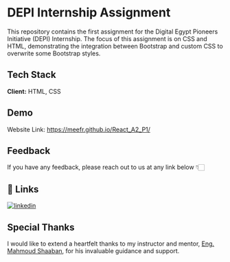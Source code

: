 
# DEPI Internship Assignment

This repository contains the first assignment for the Digital Egypt Pioneers Initiative (DEPI) Internship. The focus of this assignment is on CSS and HTML, demonstrating the integration between Bootstrap and custom CSS to overwrite some Bootstrap styles.


## Tech Stack

**Client:** HTML, CSS



## Demo

Website Link: https://meefr.github.io/React_A2_P1/

## Feedback

If you have any feedback, please reach out to us at any link below 👇🏻


## 🔗 Links
[![linkedin](https://img.shields.io/badge/linkedin-0A66C2?style=for-the-badge&logo=linkedin&logoColor=white)](https://www.linkedin.com/in/mohamedelramah/)


## Special Thanks

I would like to extend a heartfelt thanks to my instructor and mentor, [Eng. Mahmoud Shaaban](https://www.linkedin.com/in/mahmoud-shaaban-5192b720a/), for his invaluable guidance and support.
